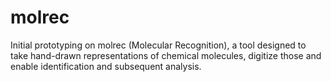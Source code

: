 # molrec

Initial prototyping on molrec (Molecular Recognition), a tool designed to take hand-drawn representations of chemical molecules,
digitize those and enable identification and subsequent analysis.
